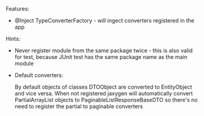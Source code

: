 Features:
* @Inject TypeConverterFactory - will ingect converters registered in the app

Hints:
* Never register module from the same package twice - this is also valid for test, because JUnit test has the same package name as the main module

* Default converters:

  By default objects of classes DTOObject are converted to EntityObject and vice versa.
  When not registered jaxygen will automatically convert PartialArrayList objects to PaginableListResponseBaseDTO so there's no need to register the partial to paginable converters    

